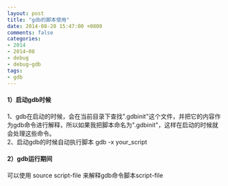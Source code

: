 ```yaml
---
layout: post
title: "gdb的脚本使用"
date: 2014-08-28 15:47:00 +0800
comments: false
categories:
- 2014
- 2014~08
- debug
- debug~gdb
tags:
- gdb
---
```

#### 1）启动gdb时候
1、gdb在启动的时候，会在当前目录下查找".gdbinit"这个文件，并把它的内容作为gdb命令进行解释，所以如果我把脚本命名为".gdbinit"，这样在启动的时候就会处理这些命令。  
2、启动gdb的时候自动执行脚本 gdb -x your_script  
#### 2）gdb运行期间
可以使用 source script-file 来解释gdb命令脚本script-file

